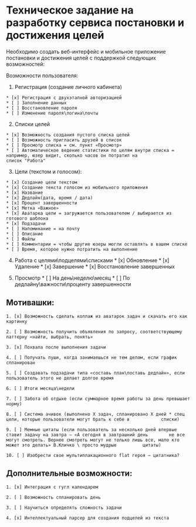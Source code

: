 # Техническое задание на разработку сервиса постановки и достижения целей
Необходимо создать веб-интерфейс и мобильное приложение постановки и достижения целей с поддержкой следующих возможностей:

Возможности пользователя:

  1. Регистрация (создание личного кабинета)

    * [x] Регистрация с двухэтапной авторизацией
    * [ ] Заполнение данных
    * [ ] Восстановление пароля
    * [ ] Изменение пароля\логина\почты

  2. Списки целей

    * [х] Возможность создания пустого списка целей
    * [ ] Возможность пригласить друзей в список
    * [ ] Просмотр списка = см. пункт «Просмотр»
    * [ ] Автоматическое ведение статистики по целям внутри списка = например, юзер видит, сколько часов он потратил на                 список "Работа"

  3. Цели (текстом и голосом):

    * [x] Создание цели текстом
    * [x] Создание текста голосом из мобильного приложения
    * [x] Название
    * [x] Дедлайн(дата, время / дата)
    * [x] Процент завершенности
    * [x] Метка «Важное»
    * [x] Аватарка цели = загружается пользователем / выбирается из готового шаблона
    * [x] Подзадачи
    * [ ] Напоминание = на почту
    * [ ] Описание
    * [ ] Файлы
    * [ ] Комментарии = чтобы другие юзеры могли оставлять в вашем списке
    * [ ] Время, которое нужно потратить на выполнение

  4. Работа с целями\подцелями\списками
    * [x] Обновление
    * [x] Удаление
    * [x] Завершение
    * [x] Восстановление завершенных

  6. Просмотр
    * [ ] На день\неделю\месяц
    * [ ] По дедлайну\важности\проценту завершенности

## Мотивашки:

    1. [x] Возможность сделать коллаж из аватарок задач и скачать его как картинку

    2. [ ] Возможность получить объявления по запросу, соответствующему паттерну «найти, выбрать, понять»

    3. [x] Похвала после выполнения задачи

    4. [ ] Получать пуши, когда занимаешься не тем делом, если график спланирован

    5. [ ] Создавать подзадачи типа «составь план\поставь дедлайн», если пользователь этого не делает долгое время

    6. [ ] Итоги месяца\недели

    7. [ ] Забота об отдыхе (если суммарное время работы за день превышает норму)

    8. [ ] Система ачивок (выполнено X задач, спланировано X дней * спец цели, которые пользователи могут брать к себе в            списки)

    9. [ ] Мемные цитаты (если пользователь за несколько дней впервые ставит задачу на завтра – «А сегодня в завтрашний день        не все могут смотреть. Вернее смотреть могут не только лишь все, мало кто может это делать» В.Кличко \ просто мудрые          цитаты)

    10. [ ] Изобрести свое мультиплакационного flat героя – цитатника?

## Дополнительные возможности:

    1. [x] Интеграция с гугл календарем

    2. [ ] Возможность спланировать день

    3. [ ] Научиться определять сложность задачи
  
    4. [x] Интеллектуальный парсер для создания подцелей из текста

